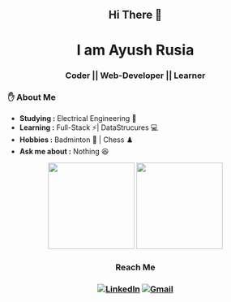 <h2 align ="center" >Hi There 👋</h2>
<h1 align = "center" >I am Ayush Rusia</h1>
<h3 align ="center">Coder  || Web-Developer  ||  Learner</h3>


### ✋ About Me

-  **Studying :**  Electrical Engineering 🔌
-  **Learning :** Full-Stack ⚡| DataStrucures 💻	
-  **Hobbies :** Badminton 🏸 | Chess ♟️
-  **Ask me about :** Nothing 😆 

  

  <p align="center">
  <img src="https://github-readme-stats.vercel.app/api?username=AyushRusia&count_private=true&show_icons=true" height="170px">
  <img src="https://github-readme-stats.vercel.app/api/top-langs/?username=AyushRusia&langs_count=8&layout=compact" height="170px">
</p>
 
 <h3 align= "center"> Reach Me <h3>
<p align="center">
<a href="https://www.linkedin.com/in/ayushrusia/"><img alt="LinkedIn" src="https://img.shields.io/badge/Linkedin-%230077B5?style=for-the-badge&logo=Linkedin&logoColor=white&&link=https://www.linkedin.com/in/ayushrusia/"></a>
<a href="mailto:ayushrusia11@gmail.com"><img alt="Gmail" src="https://img.shields.io/badge/-Gmail-c14438?style=for-the-badge&logo=Gmail&logoColor=white&link=mailto:ayushrusia11@gmail.com"></a>
</p>
